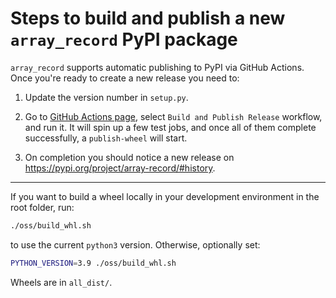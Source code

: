 # Steps to build and publish a new `array_record` PyPI package

`array_record` supports automatic publishing to PyPI via GitHub Actions.
Once you're ready to create a new release you need to:

1. Update the version number in `setup.py`.

2. Go to [GitHub Actions page](https://github.com/google/array_record/actions),
   select `Build and Publish Release` workflow, and run it. It will spin up a few
   test jobs, and once all of them complete successfully, a `publish-wheel` will start.

3. On completion you should notice a new release on https://pypi.org/project/array-record/#history.

---

If you want to build a wheel locally in your development environment in the root folder, run:

```sh
./oss/build_whl.sh
```
to use the current `python3` version. Otherwise, optionally set:
```sh
PYTHON_VERSION=3.9 ./oss/build_whl.sh
```

Wheels are in `all_dist/`.

